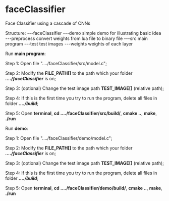 # faceClassifier
Face Classifier using a cascade of CNNs

Structure:
---faceClassifier
              ---demo                 simple demo for illustrating basic idea
              ---preprocess           convert weights from lua file to binary file
              ---src                  main program
              ---test                 test images
              ---weights              weights of each layer

Run **main program**:

Step 1:
Open file "..../faceClassifier/src/model.c";

Step 2:
Modify the **FILE_PATH[]** to the path which your folder ***..../faceClassifier*** is on;

Step 3:
(optional) Change the test image path **TEST_IMAGE[]** (relative path);

Step 4:
If this is the first time you try to run the program, delete all files in folder ***..../build***;

Step 5:
Open **terminal**, 
**cd ..../faceClassifier/src/build/**,
**cmake ..**,
**make**,
**./run**



Run **demo**:

Step 1:
Open file "..../faceClassifier/demo/model.c";

Step 2:
Modify the **FILE_PATH[]** to the path which your folder ***..../faceClassifier*** is on;

Step 3:
(optional) Change the test image path **TEST_IMAGE[]** (relative path);

Step 4:
If this is the first time you try to run the program, delete all files in folder ***..../build***;

Step 5:
Open **terminal**, 
**cd ..../faceClassifier/demo/build/**,
**cmake ..**,
**make**,
**./run**
